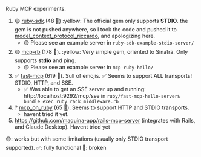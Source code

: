 
Ruby MCP experiments.


1. 🟡 [ruby-sdk](https://github.com/modelcontextprotocol/ruby-sdk).(48 🌟) :yellow: The official gem only supports **STDIO**. the gem is not pushed anywhere, so I took the code and pushed it to
  [model_context_protocol_riccardo](https://rubygems.org/gems/model_context_protocol_riccardo), and apologizing here.
    * 🟡 Please see an example server in `ruby-sdk-example-stdio-server/`
1. 🟡 [mcp-rb](https://github.com/funwarioisii/mcp-rb) (178 🌟). :yellow: Very simple gem, oriented to Sinatra. Only supports **stdio** and ping.
    * 🟡 Please see an example server in `mcp-ruby-hello/`
1. ✅ [fast-mcp](https://github.com/yjacquin/fast-mcp) (619 🌟). Sull of emojis. ✅ Seems to support ALL transports! STDIO, HTTP, and SSE.
    * ✅  Was able to get an SSE server up and running: http://localhost:9292/mcp/sse in `ruby/fast-mcp-hello-server$ bundle exec ruby rack_middleware.rb`
1. ? [mcp_on_ruby](https://github.com/nagstler/mcp_on_ruby) (65 🌟). Seems to support  HTTP and STDIO transports.
    * havent tried it yet.
1. https://github.com/maquina-app/rails-mcp-server (integrates with Rails, and Claude Desktop). Havent tried yet


🟡: works but with some limitations (usually only STDIO transport supported).
✅: fully functional
🔴: broken
